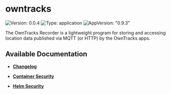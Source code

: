 # owntracks

![Version: 0.0.4](https://img.shields.io/badge/Version-0.0.4-informational?style=flat-square) ![Type: application](https://img.shields.io/badge/Type-application-informational?style=flat-square) ![AppVersion: "0.9.3"](https://img.shields.io/badge/AppVersion-"0.9.3"-informational?style=flat-square)

The OwnTracks Recorder is a lightweight program for storing and accessing location data published via MQTT (or HTTP) by the OwnTracks apps.

## Available Documentation

- [**Changelog**](CHANGELOG)

- [**Container Security**](container-security)

- [**Helm Security**](helm-security)

